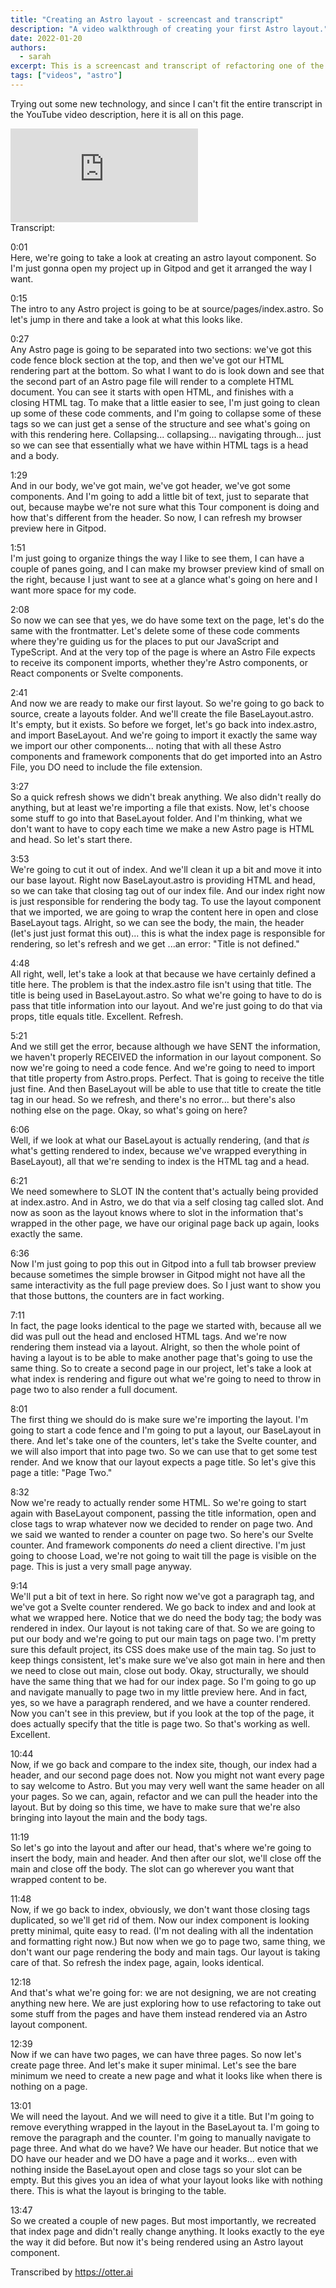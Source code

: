 ```yaml
---
title: "Creating an Astro layout - screencast and transcript"
description: "A video walkthrough of creating your first Astro layout."
date: 2022-01-20
authors:
  - sarah
excerpt: This is a screencast and transcript of refactoring one of the basic Astro examples to create an initial BaseLayout component.
tags: ["videos", "astro"]
---
```

Trying out some new technology, and since I can't fit the entire transcript in the YouTube video description, here it is all on this page.
<div class="video-container">
<iframe src="https://www.youtube.com/embed/9bVuIBD70wc" title="YouTube video player" frameborder="0" allow="accelerometer; autoplay; clipboard-write; encrypted-media; gyroscope; picture-in-picture" allowfullscreen></iframe>
</div>
Transcript:

0:01  
Here, we're going to take a look at creating an astro layout component. So I'm just gonna open my project up in Gitpod and get it arranged the way I want.

0:15  
The intro to any Astro project is going to be at source/pages/index.astro. So let's jump in there and take a look at what this looks like.

0:27  
Any Astro page is going to be separated into two sections: we've got this code fence block section at the top, and then we've got our HTML rendering part at the bottom. So what I want to do is look down and see that the second part of an Astro page file will render to a complete HTML document. You can see it starts with open HTML, and finishes with a closing HTML tag. To make that a little easier to see, I'm just going to clean up some of these code comments, and I'm going to collapse some of these tags so we can just get a sense of the structure and see what's going on with this rendering here. Collapsing... collapsing... navigating through... just so we can see that essentially what we have within HTML tags is a head and a body. 

1:29  
And in our body, we've got main, we've got header, we've got some components. And I'm going to add a little bit of text, just to separate that out, because maybe we're not sure what this Tour component is doing and how that's different from the header. So now, I can refresh my browser preview here in Gitpod. 

1:51  
I'm just going to organize things the way I like to see them, I can have a couple of panes going, and I can make my browser preview kind of small on the right, because I just want to see at a glance what's going on here and I want more space for my code. 

2:08  
So now we can see that yes, we do have some text on the page, let's do the same with the frontmatter. Let's delete some of these code comments where they're guiding us for the places to put our JavaScript and TypeScript. And at the very top of the page is where an Astro File expects to receive its component imports, whether they're Astro components, or React components or Svelte components. 

2:41  
And now we are ready to make our first layout. So we're going to go back to source, create a layouts folder. And we'll create the file BaseLayout.astro. It's empty, but it exists. So before we forget, let's go back into index.astro, and import BaseLayout. And we're going to import it exactly the same way we import our other components... noting that with all these Astro components and framework components that do get imported into an Astro File, you DO need to include the file extension. 

3:27  
So a quick refresh shows we didn't break anything. We also didn't really do anything, but at least we're importing a file that exists. Now, let's choose some stuff to go into that BaseLayout folder. And I'm thinking, what we don't want to have to copy each time we make a new Astro page is HTML and head. So let's start there. 

3:53  
We're going to cut it out of index. And we'll clean it up a bit and move it into our base layout. Right now BaseLayout.astro is providing HTML and head, so we can take that closing tag out of our index file. And our index right now is just responsible for rendering the body tag. To use the layout component that we imported, we are going to wrap the content here in open and close BaseLayout tags. Alright, so we can see the body, the main, the header (let's just just format this out)... this is what the index page is responsible for rendering, so let's refresh and we get ...an error: "Title is not defined."

4:48  
All right, well, let's take a look at that because we have certainly defined a title here. The problem is that the index.astro file isn't using that title. The title is being used in BaseLayout.astro. So what we're going to have to do is pass that title information into our layout. And we're just going to do that via props, title equals title. Excellent. Refresh.

5:21  
And we still get the error, because although we have SENT the information, we haven't properly RECEIVED the information in our layout component. So now we're going to need a code fence. And we're going to need to import that title property from Astro.props. Perfect. That is going to receive the title just fine. And then BaseLayout will be able to use that title to create the title tag in our head. So we refresh, and there's no error... but there's also nothing else on the page. Okay, so what's going on here? 

6:06  
Well, if we look at what our BaseLayout is actually rendering, (and that *is* what's getting rendered to index, because we've wrapped everything in BaseLayout), all that we're sending to index is the HTML tag and a head. 

6:21  
We need somewhere to SLOT IN the content that's actually being provided at index.astro. And in Astro, we do that via a self closing tag called slot. And now as soon as the layout knows where to slot in the information that's wrapped in the other page, we have our original page back up again, looks exactly the same. 

6:36  
Now I'm just going to pop this out in Gitpod into a full tab browser preview because sometimes the simple browser in Gitpod might not have all the same interactivity as the full page preview does. So I just want to show you that those buttons, the counters are in fact working. 

7:11  
In fact, the page looks identical to the page we started with, because all we did was pull out the head and enclosed HTML tags. And we're now rendering them instead via a layout. Alright, so then the whole point of having a layout is to be able to make another page that's going to use the same thing. So to create a second page in our project, let's take a look at what index is rendering and figure out what we're going to need to throw in page two to also render a full document. 

8:01  
The first thing we should do is make sure we're importing the layout. I'm going to start a code fence and I'm going to put a layout, our BaseLayout in there. And let's take one of the counters, let's take the Svelte counter, and we will also import that into page two. So we can use that to get some test render. And we know that our layout expects a page title. So let's give this page a title: "Page Two." 

8:32  
Now we're ready to actually render some HTML. So we're going to start again with BaseLayout component, passing the title information, open and close tags to wrap whatever now we decided to render on page two. And we said we wanted to render a counter on page two. So here's our Svelte counter. And framework components *do* need a client directive. I'm just going to choose Load, we're not going to wait till the page is visible on the page. This is just a very small page anyway.

9:14  
We'll put a bit of text in here. So right now we've got a paragraph tag, and we've got a Svelte counter rendered. We go back to index and and look at what we wrapped here. Notice that we do need the body tag; the body was rendered in index. Our layout is not taking care of that. So we are going to put our body and we're going to put our main tags on page two. I'm pretty sure this default project, its CSS does make use of the main tag. So just to keep things consistent, let's make sure we've also got main in here and then we need to close out main, close out body. Okay, structurally, we should have the same thing that we had for our index page. So I'm going to go up and navigate manually to page two in my little preview here. And in fact, yes, so we have a paragraph rendered, and we have a counter rendered. Now you can't see in this preview, but if you look at the top of the page, it does actually specify that the title is page two. So that's working as well. Excellent. 

10:44  
Now, if we go back and compare to the index site, though, our index had a header, and our second page does not. Now you might not want every page to say welcome to Astro. But you may very well want the same header on all your pages. So we can, again, refactor and we can pull the header into the layout. But by doing so this time, we have to make sure that we're also bringing into layout the main and the body tags. 

11:19  
So let's go into the layout and after our head, that's where we're going to insert the body, main and header. And then after our slot, we'll close off the main and close off the body. The slot can go wherever you want that wrapped content to be. 

11:48  
Now, if we go back to index, obviously, we don't want those closing tags duplicated, so we'll get rid of them. Now our index component is looking pretty minimal, quite easy to read. (I'm not dealing with all the indentation and formatting right now.) But now when we go to page two, same thing, we don't want our page rendering the body and main tags. Our layout is taking care of that. So refresh the index page, again, looks identical. 

12:18  
And that's what we're going for: we are not designing, we are not creating anything new here. We are just exploring how to use refactoring to take out some stuff from the pages and have them instead rendered via an Astro layout component. 

12:39  
Now if we can have two pages, we can have three pages. So now let's create page three. And let's make it super minimal. Let's see the bare minimum we need to create a new page and what it looks like when there is nothing on a page. 

13:01  
We will need the layout. And we will need to give it a title. But I'm going to remove everything wrapped in the layout in the BaseLayout ta. I'm going to remove the paragraph and the counter. I'm going to manually navigate to page three. And what do we have? We have our header. But notice that we DO have our header and we DO have a page and it works... even with nothing inside the BaseLayout open and close tags so your slot can be empty. But this gives you an idea of what your layout looks like with nothing there. This is what the layout is bringing to the table. 

13:47  
So we created a couple of new pages. But most importantly, we recreated that index page and didn't really change anything. It looks exactly to the eye the way it did before. But now it's being rendered using an Astro layout component.

Transcribed by https://otter.ai
